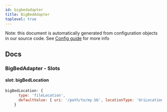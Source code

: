 ```yaml
---
id: bigbedadapter
title: BigBedAdapter
toplevel: true
---
```


Note: this document is automatically generated from configuration objects in
our source code. See [Config guide](/docs/config_guide) for more info

## Docs

### BigBedAdapter - Slots

#### slot: bigBedLocation

```js
bigBedLocation: {
      type: 'fileLocation',
      defaultValue: { uri: '/path/to/my.bb', locationType: 'UriLocation' },
    }
```
